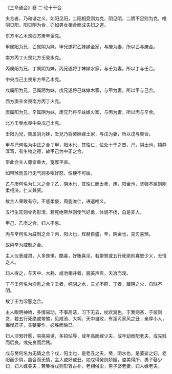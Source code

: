《三命通会》卷 二·论十干合

夫合者，乃和谐之义，如阳见阳，二阳相竞则为克，阴见阴，二阴不足则为克，唯阴见阳，阳见阴为合，亦如男女相合而成夫妇之道。

东方甲乙木畏西方庚辛金克。

甲属阳为兄，乙属阴为妹，甲兄遂将乙妹嫁金家，与庚为妻，所以乙与庚合。

南方丙丁火畏北方壬癸水克。

丙属阳为兄，丁属阴为妹，丙兄遂将丁妹嫁水家，与壬为妻，所以丁与壬合。

中央戊己土畏东方甲乙木克。

戊属阳为兄，己属阴为妹，戊兄遂将己妹嫁木家，与甲为妻，所以甲与己合。

西方庚辛金畏南方丙丁火克。

庚属阳为兄，辛属阴为妹，庚兄乃将辛妹嫁火家，与丙为妻，所以丙与辛合。

北方壬癸水畏中央戊己土克。

壬阳为兄，癸属阴为妹，壬兄乃将癸妹嫁土家，与戊为妻，所以戊与癸合。

甲与己何名为中正之合？甲，阳木也，其性仁，位处十干之首，己，阴土也，镇静淳笃，有生物之德，故甲己为中正之合。

带此合主人尊崇重大，宽厚平直。

如带煞而五行无气则多嗔好怒，性梗不可屈。

乙与庚何名为仁义之合？乙，阴木也，其性仁而太柔，庚，阳金也，坚强不屈则刚柔相济，仁义兼资。

故主人果敢有守，不惑柔佞，周旋唯仁，进退唯义。

五行生旺则骨秀形清，若死绝带煞则使气好勇，体貌不扬，自是非人。

甲己、乙庚之合，妇人不忌。

丙与辛何名为威制之合？丙，阳火也，辉赫自盛，辛，阴金也，克刃喜煞。

故丙辛为威制之合。

主人仪表威肃，人多畏惧，酷毒，好贿喜淫，若带煞或五行死绝则寡恩少义，无情之人。

妇人得之，与天中、大耗、咸池相并者，貌美声卑，夭冶而淫。

丁与壬何名为淫慝之合？壬者，纯阴之水，三光不照，丁者，藏阴之火，自昧不明。

故丁壬为淫慝之合。

主人眼明神娇，多情易动，不事高洁，习下无去，枕欢溺色，于我则吝，于彼则贪，若五行死绝或带煞，见咸池、大耗、天中自败，有淫污家风之丑；亲厚小人，侮慢君子，贪婪妄作，必胜而后已。

妇人淫邪奸慝，易挑易诱，多招玷辱，或年高而嫁少夫，或年幼而配老夫，或先贱而后良，或先良而后贱。

戊与癸何名为无情之合？戊，阳土也，是老丑之夫，癸，阴水也，是婆娑之妇，老阳而少阴，虽合而无情，主人或好或丑，如戊得癸则娇媚，姿美得所，男子娶少妇，妇人嫁美夫；若癸得戊则形容古朴，老相俗尘，男子娶老妻，妇人嫁老夫。

